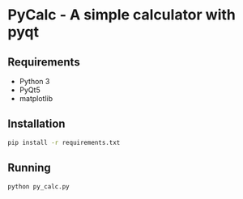 # PyCalc - A simple calculator with pyqt

## Requirements

- Python 3
- PyQt5
- matplotlib

## Installation

```sh
pip install -r requirements.txt
```

## Running
```sh
python py_calc.py
```
